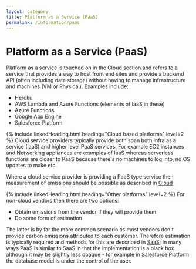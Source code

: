 ```yaml
---
layout: category
title: Platform as a Service (PaaS)
permalink: /information/paas
---
```


# Platform as a Service (PaaS)
Platform as a service is touched on in the Cloud section and refers to a service that provides a way to host front end sites and provide a backend API (often including data storage) without having to manage infrastructure and machines (VM or Physical). Examples include:

* Heroku
* AWS Lambda and Azure Functions (elements of IaaS in these)
* Azure Functions
* Google App Engine
* Salesforce Platform

{% include linkedHeading.html heading="Cloud based platforms" level=2 %}
Cloud service providers typically provide both span both Infra as a service (IaaS) and higher level PaaS services. For example EC2 instances and Networking appliances are examples of IaaS whereas serverless functions are closer to PaaS because there's no machines to log into, no OS updates to make etc. 

Where a cloud service provider is providing a PaaS type service then measurement of emissions should be possible as described in <a href="/information/cloud">Cloud</a>

{% include linkedHeading.html heading="Other platforms" level=2 %}
For non-cloud vendors then there are two options:
 * Obtain emissions from the vendor if they will provide them
 * Do some form of estimation 

 The latter is by far the more common scenario as most vendors don't provide carbon emissions attributed to each customer. Therefore estimation is typically required and methods for this are described in <a href="/information/cloud">SaaS</a>; In many ways PaaS is similar to SaaS in that the implementation is a black box although it may be slightly less opaque - for example in Salesforce Platform the database model is under the control of the user. 
 